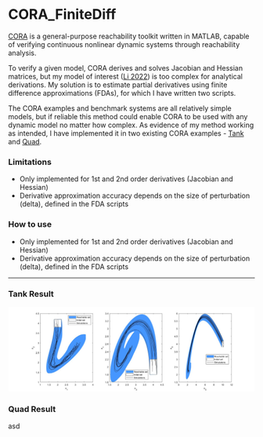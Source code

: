 # CORA_FiniteDiff

[CORA](https://github.com/TUMcps/CORA) is a general-purpose reachability toolkit written in MATLAB, capable of verifying continuous nonlinear dynamic systems through reachability analysis.

To verify a given model, CORA derives and solves Jacobian and Hessian matrices, but my model of interest ([Li 2022](https://doi.org/10.1017/jfm.2022.89)) is too complex for analytical derivations. My solution is to estimate partial derivatives using finite difference approximations (FDAs), for which I have written two scripts.

The CORA examples and benchmark systems are all relatively simple models, but if reliable this method could enable CORA to be used with any dynamic model no matter how complex. As evidence of my method working as intended, I have implemented it in two existing CORA examples - [Tank](https://github.com/TUMcps/CORA/blob/master/examples/contDynamics/nonlinearSys/example_nonlinear_reach_01_tank.m) and [Quad](https://github.com/TUMcps/CORA/blob/master/examples/contDynamics/neurNetContrSys/benchmark_neuralNet_reach_09_QUAD.m).

### Limitations

* Only implemented for 1st and 2nd order derivatives (Jacobian and Hessian)
* Derivative approximation accuracy depends on the size of perturbation (delta), defined in the FDA scripts

### How to use 

* Only implemented for 1st and 2nd order derivatives (Jacobian and Hessian)
* Derivative approximation accuracy depends on the size of perturbation (delta), defined in the FDA scripts

<hr style="height: 1px;">

### Tank Result

<img src="https://github.com/ckessler2/CORA_FiniteDiff/blob/main/CORA_FiniteDiff_Tank.jpg">

### Quad Result

asd
